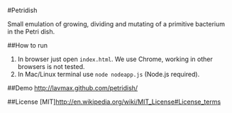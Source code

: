 #Petridish

Small emulation of growing, dividing and mutating of a primitive bacterium in the Petri dish.

##How to run
1. In browser just open `index.html`. We use Chrome, working in other browsers is not tested.
2. In Mac/Linux terminal use `node nodeapp.js` (Node.js required).

##Demo
http://lavmax.github.com/petridish/

##License
[MIT]http://en.wikipedia.org/wiki/MIT_License#License_terms